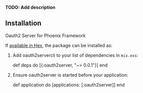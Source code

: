 
**TODO: Add description**

## Installation

Oauth2 Server for Phoenix Framework

If [available in Hex](https://hex.pm/docs/publish), the package can be installed as:

  1. Add oauth2servercli to your list of dependencies in `mix.exs`:

        def deps do
          [{:oauth2server, "~> 0.0.1"}]
        end

  2. Ensure oauth2server is started before your application:

        def application do
          [applications: [:oauth2server]]
        end

